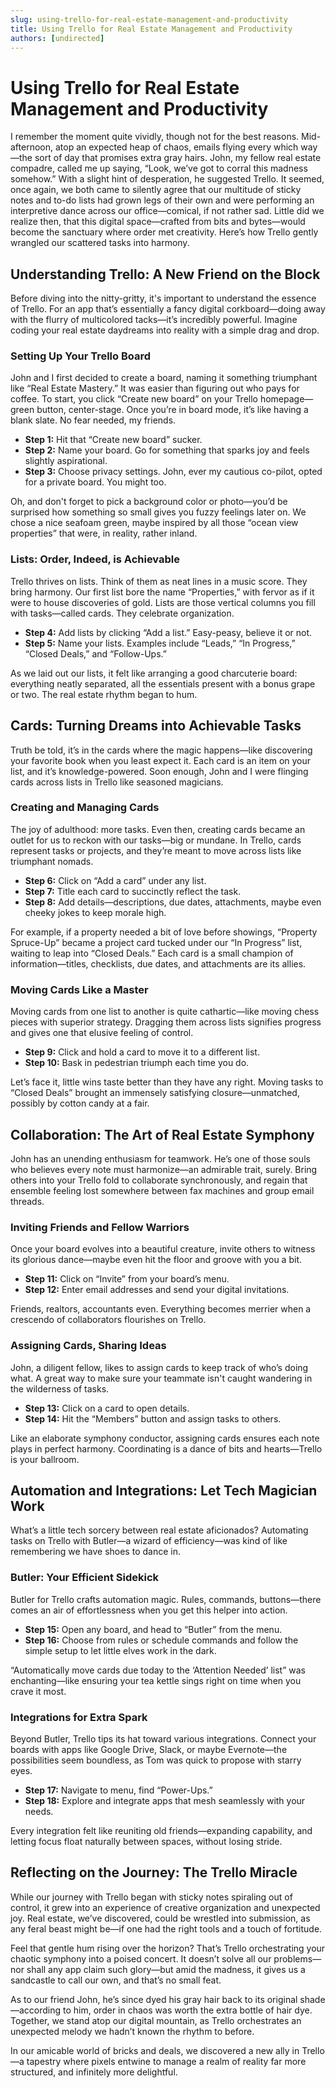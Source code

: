 ```yaml
---
slug: using-trello-for-real-estate-management-and-productivity
title: Using Trello for Real Estate Management and Productivity
authors: [undirected]
---
```



# Using Trello for Real Estate Management and Productivity

I remember the moment quite vividly, though not for the best reasons. Mid-afternoon, atop an expected heap of chaos, emails flying every which way—the sort of day that promises extra gray hairs. John, my fellow real estate compadre, called me up saying, “Look, we’ve got to corral this madness somehow.” With a slight hint of desperation, he suggested Trello. It seemed, once again, we both came to silently agree that our multitude of sticky notes and to-do lists had grown legs of their own and were performing an interpretive dance across our office—comical, if not rather sad. Little did we realize then, that this digital space—crafted from bits and bytes—would become the sanctuary where order met creativity. Here’s how Trello gently wrangled our scattered tasks into harmony.

## Understanding Trello: A New Friend on the Block

Before diving into the nitty-gritty, it's important to understand the essence of Trello. For an app that’s essentially a fancy digital corkboard—doing away with the flurry of multicolored tacks—it’s incredibly powerful. Imagine coding your real estate daydreams into reality with a simple drag and drop.

### Setting Up Your Trello Board

John and I first decided to create a board, naming it something triumphant like “Real Estate Mastery.” It was easier than figuring out who pays for coffee. To start, you click “Create new board” on your Trello homepage—green button, center-stage. Once you’re in board mode, it’s like having a blank slate. No fear needed, my friends.

- **Step 1:** Hit that “Create new board” sucker.
- **Step 2:** Name your board. Go for something that sparks joy and feels slightly aspirational.
- **Step 3:** Choose privacy settings. John, ever my cautious co-pilot, opted for a private board. You might too.
  
Oh, and don't forget to pick a background color or photo—you’d be surprised how something so small gives you fuzzy feelings later on. We chose a nice seafoam green, maybe inspired by all those “ocean view properties” that were, in reality, rather inland.

### Lists: Order, Indeed, is Achievable

Trello thrives on lists. Think of them as neat lines in a music score. They bring harmony. Our first list bore the name “Properties,” with fervor as if it were to house discoveries of gold. Lists are those vertical columns you fill with tasks—called cards. They celebrate organization.

- **Step 4:** Add lists by clicking “Add a list.” Easy-peasy, believe it or not.
- **Step 5:** Name your lists. Examples include “Leads,” “In Progress,” “Closed Deals,” and “Follow-Ups.”

As we laid out our lists, it felt like arranging a good charcuterie board: everything neatly separated, all the essentials present with a bonus grape or two. The real estate rhythm began to hum.

## Cards: Turning Dreams into Achievable Tasks

Truth be told, it’s in the cards where the magic happens—like discovering your favorite book when you least expect it. Each card is an item on your list, and it’s knowledge-powered. Soon enough, John and I were flinging cards across lists in Trello like seasoned magicians.

### Creating and Managing Cards

The joy of adulthood: more tasks. Even then, creating cards became an outlet for us to reckon with our tasks—big or mundane. In Trello, cards represent tasks or projects, and they’re meant to move across lists like triumphant nomads.

- **Step 6:** Click on “Add a card” under any list.
- **Step 7:** Title each card to succinctly reflect the task.
- **Step 8:** Add details—descriptions, due dates, attachments, maybe even cheeky jokes to keep morale high.

For example, if a property needed a bit of love before showings, “Property Spruce-Up” became a project card tucked under our “In Progress” list, waiting to leap into “Closed Deals.” Each card is a small champion of information—titles, checklists, due dates, and attachments are its allies.

### Moving Cards Like a Master

Moving cards from one list to another is quite cathartic—like moving chess pieces with superior strategy. Dragging them across lists signifies progress and gives one that elusive feeling of control.

- **Step 9:** Click and hold a card to move it to a different list.
- **Step 10:** Bask in pedestrian triumph each time you do.

Let’s face it, little wins taste better than they have any right. Moving tasks to “Closed Deals” brought an immensely satisfying closure—unmatched, possibly by cotton candy at a fair.

## Collaboration: The Art of Real Estate Symphony

John has an unending enthusiasm for teamwork. He’s one of those souls who believes every note must harmonize—an admirable trait, surely. Bring others into your Trello fold to collaborate synchronously, and regain that ensemble feeling lost somewhere between fax machines and group email threads.

### Inviting Friends and Fellow Warriors

Once your board evolves into a beautiful creature, invite others to witness its glorious dance—maybe even hit the floor and groove with you a bit.

- **Step 11:** Click on “Invite” from your board’s menu.
- **Step 12:** Enter email addresses and send your digital invitations.

Friends, realtors, accountants even. Everything becomes merrier when a crescendo of collaborators flourishes on Trello.

### Assigning Cards, Sharing Ideas

John, a diligent fellow, likes to assign cards to keep track of who’s doing what. A great way to make sure your teammate isn't caught wandering in the wilderness of tasks.

- **Step 13:** Click on a card to open details.
- **Step 14:** Hit the “Members” button and assign tasks to others.

Like an elaborate symphony conductor, assigning cards ensures each note plays in perfect harmony. Coordinating is a dance of bits and hearts—Trello is your ballroom.

## Automation and Integrations: Let Tech Magician Work

What’s a little tech sorcery between real estate aficionados? Automating tasks on Trello with Butler—a wizard of efficiency—was kind of like remembering we have shoes to dance in.

### Butler: Your Efficient Sidekick

Butler for Trello crafts automation magic. Rules, commands, buttons—there comes an air of effortlessness when you get this helper into action.

- **Step 15:** Open any board, and head to “Butler” from the menu.
- **Step 16:** Choose from rules or schedule commands and follow the simple setup to let little elves work in the dark.
  
“Automatically move cards due today to the ‘Attention Needed’ list” was enchanting—like ensuring your tea kettle sings right on time when you crave it most.

### Integrations for Extra Spark

Beyond Butler, Trello tips its hat toward various integrations. Connect your boards with apps like Google Drive, Slack, or maybe Evernote—the possibilities seem boundless, as Tom was quick to propose with starry eyes.

- **Step 17:** Navigate to menu, find “Power-Ups.”
- **Step 18:** Explore and integrate apps that mesh seamlessly with your needs.

Every integration felt like reuniting old friends—expanding capability, and letting focus float naturally between spaces, without losing stride.

## Reflecting on the Journey: The Trello Miracle

While our journey with Trello began with sticky notes spiraling out of control, it grew into an experience of creative organization and unexpected joy. Real estate, we’ve discovered, could be wrestled into submission, as any feral beast might be—if one had the right tools and a touch of fortitude.

Feel that gentle hum rising over the horizon? That’s Trello orchestrating your chaotic symphony into a poised concert. It doesn’t solve all our problems—nor shall any app claim such glory—but amid the madness, it gives us a sandcastle to call our own, and that’s no small feat.

As to our friend John, he’s since dyed his gray hair back to its original shade—according to him, order in chaos was worth the extra bottle of hair dye. Together, we stand atop our digital mountain, as Trello orchestrates an unexpected melody we hadn’t known the rhythm to before.

In our amicable world of bricks and deals, we discovered a new ally in Trello—a tapestry where pixels entwine to manage a realm of reality far more structured, and infinitely more delightful.
